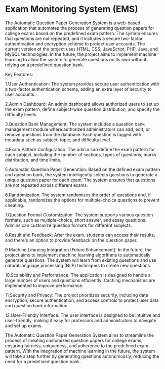 # Exam Monitoring System (EMS)
 
 The Automatic Question Paper Generation System is a web-based application that automates the process of generating question papers for college exams based on the predefined exam pattern. The system ensures that questions are not repeated, and it includes a secure two-factor authentication and encryption scheme to protect user accounts. The current version of the project uses HTML, CSS, JavaScript, PHP, Java, and MySQL technologies. In the future, the project aims to implement machine learning to allow the system to generate questions on its own without relying on a predefined question bank.

Key Features:

1.User Authentication: The system provides secure user authentication with a two-factor authentication scheme, adding an extra layer of security to user accounts.

2.Admin Dashboard: An admin dashboard allows authorized users to set up the exam pattern, define subject-wise question distribution, and specify the difficulty levels.

3.Question Bank Management: The system includes a question bank management module where authorized administrators can add, edit, or remove questions from the database. Each question is tagged with metadata such as subject, topic, and difficulty level.

4.Exam Pattern Configuration: The admin can define the exam pattern for each subject, including the number of sections, types of questions, marks distribution, and time limits.

5.Automatic Question Paper Generation: Based on the defined exam pattern and question bank, the system intelligently selects questions to generate a unique question paper for each exam. The system ensures that questions are not repeated across different exams.

6.Randomization: The system randomizes the order of questions and, if applicable, randomizes the options for multiple-choice questions to prevent cheating.

7.Question Format Customization: The system supports various question formats, such as multiple-choice, short answer, and essay questions. Admins can customize question formats for different subjects.

8.Result and Feedback: After the exam, students can access their results, and there's an option to provide feedback on the question paper.

9.Machine Learning Integration (Future Enhancement): In the future, the project aims to implement machine learning algorithms to automatically generate questions. The system will learn from existing questions and use natural language processing (NLP) techniques to create new questions.

10.Scalability and Performance: The application is designed to handle a large number of users and questions efficiently. Caching mechanisms are implemented to improve performance.

11.Security and Privacy: The project prioritizes security, including data encryption, secure authentication, and access controls to protect user data and question bank information.

12.User-Friendly Interface: The user interface is designed to be intuitive and user-friendly, making it easy for professors and administrators to navigate and set up exams.


The Automatic Question Paper Generation System aims to streamline the process of creating customized question papers for college exams, ensuring fairness, uniqueness, and adherence to the predefined exam pattern. With the integration of machine learning in the future, the system will take a step further by generating questions autonomously, reducing the need for a predefined question bank.





